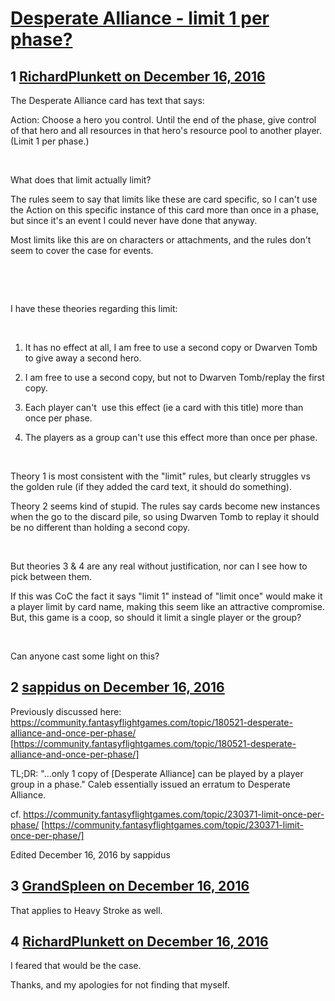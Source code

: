 # [Desperate Alliance - limit 1 per phase?](https://community.fantasyflightgames.com/topic/237105-desperate-alliance-limit-1-per-phase/)

## 1 [RichardPlunkett on December 16, 2016](https://community.fantasyflightgames.com/topic/237105-desperate-alliance-limit-1-per-phase/?do=findComment&comment=2544417)

The Desperate Alliance card has text that says:

Action: Choose a hero you control. Until the end of the phase, give control of that hero and all resources in that hero's resource pool to another player. (Limit 1 per phase.)

 

What does that limit actually limit?

The rules seem to say that limits like these are card specific, so I can't use the Action on this specific instance of this card more than once in a phase, but since it's an event I could never have done that anyway.

Most limits like this are on characters or attachments, and the rules don't seem to cover the case for events.

 

 

I have these theories regarding this limit:

 

1) It has no effect at all, I am free to use a second copy or Dwarven Tomb to give away a second hero.

2) I am free to use a second copy, but not to Dwarven Tomb/replay the first copy.

3) Each player can't  use this effect (ie a card with this title) more than once per phase.

4) The players as a group can't use this effect more than once per phase.

 

Theory 1 is most consistent with the "limit" rules, but clearly struggles vs the golden rule (if they added the card text, it should do something).

Theory 2 seems kind of stupid. The rules say cards become new instances when the go to the discard pile, so using Dwarven Tomb to replay it should be no different than holding a second copy.

 

But theories 3 & 4 are any real without justification, nor can I see how to pick between them.

If this was CoC the fact it says "limit 1" instead of "limit once" would make it a player limit by card name, making this seem like an attractive compromise. But, this game is a coop, so should it limit a single player or the group?

 

Can anyone cast some light on this?

## 2 [sappidus on December 16, 2016](https://community.fantasyflightgames.com/topic/237105-desperate-alliance-limit-1-per-phase/?do=findComment&comment=2544459)

Previously discussed here: https://community.fantasyflightgames.com/topic/180521-desperate-alliance-and-once-per-phase/ [https://community.fantasyflightgames.com/topic/180521-desperate-alliance-and-once-per-phase/]

TL;DR: "...only 1 copy of [Desperate Alliance] can be played by a player group in a phase." Caleb essentially issued an erratum to Desperate Alliance.

cf. https://community.fantasyflightgames.com/topic/230371-limit-once-per-phase/ [https://community.fantasyflightgames.com/topic/230371-limit-once-per-phase/]

Edited December 16, 2016 by sappidus

## 3 [GrandSpleen on December 16, 2016](https://community.fantasyflightgames.com/topic/237105-desperate-alliance-limit-1-per-phase/?do=findComment&comment=2544460)

That applies to Heavy Stroke as well.

## 4 [RichardPlunkett on December 16, 2016](https://community.fantasyflightgames.com/topic/237105-desperate-alliance-limit-1-per-phase/?do=findComment&comment=2545021)

I feared that would be the case.

Thanks, and my apologies for not finding that myself.

